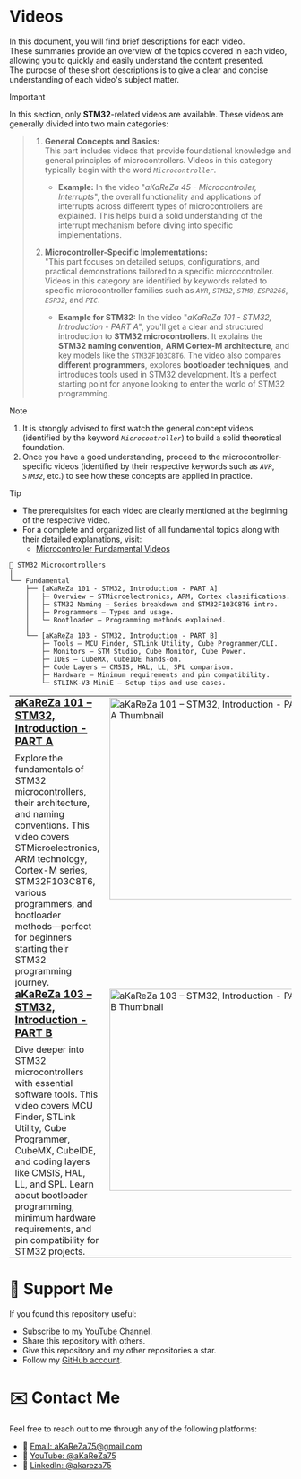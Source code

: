 # Videos
In this document, you will find brief descriptions for each video.  
These summaries provide an overview of the topics covered in each video, allowing you to quickly and easily understand the content presented.  
The purpose of these short descriptions is to give a clear and concise understanding of each video's subject matter.

> [!IMPORTANT]
In this section, only **STM32**-related videos are available. These videos are generally divided into two main categories:
>
> 1. **General Concepts and Basics:**  
   This part includes videos that provide foundational knowledge and general principles of microcontrollers. Videos in this category typically begin with the word *`Microcontroller`*.
>      - **Example:** In the video "*aKaReZa 45 - Microcontroller, Interrupts*", the overall functionality and applications of interrupts across different types of microcontrollers are explained. This helps build a solid understanding of the interrupt mechanism before diving into specific implementations.  
>    
> 2. **Microcontroller-Specific Implementations:**  
    "This part focuses on detailed setups, configurations, and practical demonstrations tailored to a specific microcontroller.  
    Videos in this category are identified by keywords related to specific microcontroller families such as *`AVR`*, *`STM32`*, *`STM8`*, *`ESP8266`*, *`ESP32`*, and *`PIC`*.
>      - **Example for STM32:** In the video "*aKaReZa 101 - STM32, Introduction - PART A*", you'll get a clear and structured introduction to **STM32 microcontrollers**. It explains the **STM32 naming convention**, **ARM Cortex-M architecture**, and key models like the `STM32F103C8T6`. The video also compares **different programmers**, explores **bootloader techniques**, and introduces tools used in STM32 development. It’s a perfect starting point for anyone looking to enter the world of STM32 programming.

> [!NOTE]
> 1. It is strongly advised to first watch the general concept videos (identified by the keyword *`Microcontroller`*) to build a solid theoretical foundation. 
> 2. Once you have a good understanding, proceed to the microcontroller-specific videos (identified by their respective keywords such as *`AVR`*, *`STM32`*, etc.) to see how these concepts are applied in practice.  

> [!TIP]  
> - The prerequisites for each video are clearly mentioned at the beginning of the respective video.  
> - For a complete and organized list of all fundamental topics along with their detailed explanations, visit:  
>    -  [Microcontroller Fundamental Videos](https://github.com/aKaReZa75/Microcontroller/Videos.md)


```plaintext
📁 STM32 Microcontrollers
│
└── Fundamental
    ├── [aKaReZa 101 - STM32, Introduction - PART A]
    │   ├─ Overview — STMicroelectronics, ARM, Cortex classifications.
    │   ├─ STM32 Naming — Series breakdown and STM32F103C8T6 intro.
    │   ├─ Programmers — Types and usage.
    │   └─ Bootloader — Programming methods explained.
    │
    └── [aKaReZa 103 - STM32, Introduction - PART B]
        ├─ Tools — MCU Finder, STLink Utility, Cube Programmer/CLI.
        ├─ Monitors — STM Studio, Cube Monitor, Cube Power.
        ├─ IDEs — CubeMX, CubeIDE hands-on.
        ├─ Code Layers — CMSIS, HAL, LL, SPL comparison.
        ├─ Hardware — Minimum requirements and pin compatibility.
        └─ STLINK-V3 MiniE — Setup tips and use cases.
```

<table style="border-collapse: collapse;">
  <tr>
    <td valign="top" style="padding: 0 10px;">
      <h3 style="margin: 0;">
        <a href="https://youtu.be/e1PLfSNC_FE">aKaReZa 101 – STM32, Introduction - PART A</a>
      </h3>
      <p style="margin: 8px 0 0;">
        Explore the fundamentals of STM32 microcontrollers, their architecture, and naming conventions. This video covers STMicroelectronics, ARM technology, Cortex-M series, STM32F103C8T6, various programmers, and bootloader methods—perfect for beginners starting their STM32 programming journey.
      </p>
    </td>
    <td width="360" valign="top">
      <a href="https://youtu.be/e1PLfSNC_FE">
        <img src="https://img.youtube.com/vi/e1PLfSNC_FE/maxresdefault.jpg"
             width="360"
             alt="aKaReZa 101 – STM32, Introduction - PART A Thumbnail"/>
      </a>
    </td>
  </tr>

  <tr>
    <td valign="top" style="padding: 0 10px;">
      <h3 style="margin: 0;">
        <a href="https://youtu.be/OK6pVpMzP64">aKaReZa 103 – STM32, Introduction - PART B</a>
      </h3>
      <p style="margin: 8px 0 0;">
        Dive deeper into STM32 microcontrollers with essential software tools. This video covers MCU Finder, STLink Utility, Cube Programmer, CubeMX, CubeIDE, and coding layers like CMSIS, HAL, LL, and SPL. Learn about bootloader programming, minimum hardware requirements, and pin compatibility for STM32 projects.
      </p>
    </td>
    <td width="360" valign="top">
      <a href="https://youtu.be/OK6pVpMzP64">
        <img src="https://img.youtube.com/vi/OK6pVpMzP64/maxresdefault.jpg"
             width="360"
             alt="aKaReZa 103 – STM32, Introduction - PART B Thumbnail"/>
      </a>
    </td>
  </tr>   
</table>

# 🌟 Support Me
If you found this repository useful:
- Subscribe to my [YouTube Channel](https://www.youtube.com/@aKaReZa75).
- Share this repository with others.
- Give this repository and my other repositories a star.
- Follow my [GitHub account](https://github.com/aKaReZa75).

# ✉️ Contact Me
Feel free to reach out to me through any of the following platforms:
- 📧 [Email: aKaReZa75@gmail.com](mailto:aKaReZa75@gmail.com)
- 🎥 [YouTube: @aKaReZa75](https://www.youtube.com/@aKaReZa75)
- 💼 [LinkedIn: @akareza75](https://www.linkedin.com/in/akareza75)
